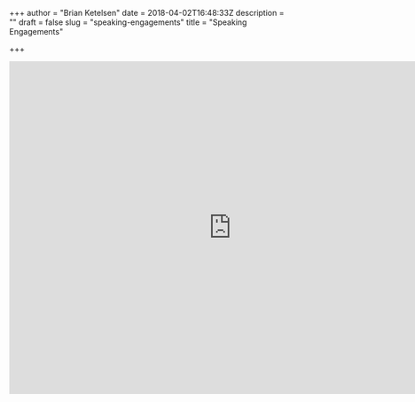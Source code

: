 +++
author = "Brian Ketelsen"
date = 2018-04-02T16:48:33Z
description = ""
draft = false
slug = "speaking-engagements"
title = "Speaking Engagements"

+++

<iframe src="https://calendar.google.com/calendar/embed?title=Brian%20Ketelsen%20-%20Speaking%20Engagements&amp;showPrint=0&amp;showCalendars=0&amp;height=600&amp;wkst=1&amp;bgcolor=%23FFFFFF&amp;src=ah01gppqdlgcgcsckkmoso2ufmnhknmd%40import.calendar.google.com&amp;color=%230F4B38&amp;ctz=America%2FNew_York" style="border-width:0" width="800" height="600" frameborder="0" scrolling="no"></iframe>